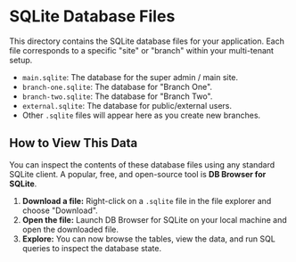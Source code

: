 # SQLite Database Files

This directory contains the SQLite database files for your application. Each file corresponds to a specific "site" or "branch" within your multi-tenant setup.

- `main.sqlite`: The database for the super admin / main site.
- `branch-one.sqlite`: The database for "Branch One".
- `branch-two.sqlite`: The database for "Branch Two".
- `external.sqlite`: The database for public/external users.
- Other `.sqlite` files will appear here as you create new branches.

## How to View This Data

You can inspect the contents of these database files using any standard SQLite client. A popular, free, and open-source tool is **DB Browser for SQLite**.

1.  **Download a file:** Right-click on a `.sqlite` file in the file explorer and choose "Download".
2.  **Open the file:** Launch DB Browser for SQLite on your local machine and open the downloaded file.
3.  **Explore:** You can now browse the tables, view the data, and run SQL queries to inspect the database state.
